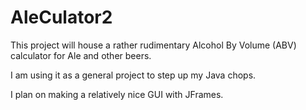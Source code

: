 # AleCulator2

This project will house a rather rudimentary Alcohol By Volume (ABV) calculator for Ale and other beers.

I am using it as a general project to step up my Java chops.

I plan on making a relatively nice GUI with JFrames.
